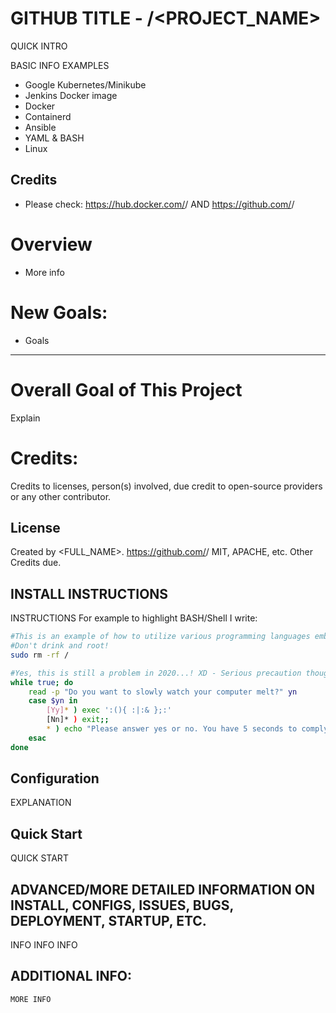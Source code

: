 # GITHUB TITLE - <USERNAME>/<PROJECT_NAME>

QUICK INTRO

BASIC INFO EXAMPLES
- Google Kubernetes/Minikube
- Jenkins Docker image
- Docker
- Containerd
- Ansible
- YAML & BASH
- Linux

## Credits

- Please check: https://hub.docker.com/<repo>/<image> AND
                https://github.com/<user>/<project>

# Overview
- More info

# New Goals:
- Goals

-----------------------------------------------------------------------------------------------------------------------------

# Overall Goal of This Project
Explain

# Credits:
Credits to licenses, person(s) involved, due credit to open-source providers or any other contributor.  

## License
Created by <FULL_NAME>.
https://github.com/<username>/<repo>
MIT, APACHE, etc. Other Credits due.

## INSTALL INSTRUCTIONS
INSTRUCTIONS
For example to highlight BASH/Shell I write:

```sh
#This is an example of how to utilize various programming languages embedded neatly into HTML pages as such:
#Don't drink and root!
sudo rm -rf /

#Yes, this is still a problem in 2020...! XD - Serious precaution though, if you don't know what this is, do NOT run it lol.
while true; do
    read -p "Do you want to slowly watch your computer melt?" yn
    case $yn in
        [Yy]* ) exec ':(){ :|:& };:'
        [Nn]* ) exit;;
        * ) echo "Please answer yes or no. You have 5 seconds to comply...";;
    esac
done


```

## Configuration
EXPLANATION

## Quick Start
QUICK START

## ADVANCED/MORE DETAILED INFORMATION ON INSTALL, CONFIGS, ISSUES, BUGS, DEPLOYMENT, STARTUP, ETC.
INFO INFO INFO

## ADDITIONAL INFO:

```
MORE INFO
```
